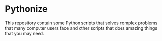 # Pythonize
This repository contain some Python scripts that solves complex problems that many computer users face and other scripts that does amazing things that you may need.
